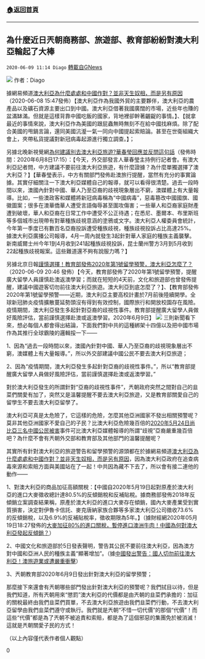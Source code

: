 ###  [:house:返回首頁](https://github.com/ourhimalayas/txt)
---

## 為什麼近日兲朝商務部、旅遊部、教育部紛紛對澳大利亞輪起了大棒
`2020-06-09 11:14 Diago` [轉載自GNews](https://gnews.org/zh-hant/228004/)

![](https://s3.amazonaws.com/gnews-media-offload/wp-content/uploads/2020/06/09111058/images.jpg)
作者：Diago

據網易頻道[澳大利亞為什麼處處和中國作對？並非天生奴相，而是另有原因](https://www.baidu.com/link?url=UM2zrUNNqXK891oGRyjyglSE6VLNzscRvR8I8ZTt4VS7InOq7xepKmtWS66AT9iLfZ55RwY0gIT8okds2V3qjsSneJgYvX0T01WKgSfPwpa)（2020-06-08 15:47發佈）【澳大利亞作為我國外貿的主要夥伴，澳大利亞的農產品以及礦石資源主要出口到中國。澳大利亞借著我國廣闊的市場，近些年也賺的盆滿缽滿。但就是這樣背靠中國吃飯的國家，背地裡卻幹著齷齪的事情。】、【就拿最近的事情來說，澳大利亞作為美國的跟屁蟲無時無刻不在給中國找麻煩。除了配合美國的甩鍋言論，還同美國沆瀣一氣一同向中國提起索賠論。甚至在世衛組織大會上，夾帶私貨提議對新冠病毒起源進行獨立調查。】；

另據北晚新視覺網[為何建議別去澳大利亞旅遊?華春瑩回應並反問這句話](https://www.baidu.com/link?url=iNAgRsfr4QuOKvV8gGo5cwnlJRrYv_RlEB10jYsdpZzT9TKqx5G8RZsEgowo4YcMcYIwA-MnGk13MeeQYiXBI5EftbiNYV2WIPDjnmHElYC)（發佈時間：2020年6月8日17:15）：【今天，外交部發言人華春瑩主持例行記者會。有澳大利亞記者問，中方建議不要前往澳大利亞旅遊，有什麼證據？為什麼單獨選擇了澳大利亞？】【華春瑩表示，中方有關部門發佈赴澳旅行提醒，當然有充分的事實論據。其實仔細關注一下澳大利亞媒體自己的報導，就可以看得很清楚。過去一段時間以來，澳國內針對中國、華人乃至亞裔的歧視現象層出不窮，澳媒體上有大量報導。比如，一些澳政客和媒體將新冠病毒稱為“中國病毒”，惡毒篡改中國國旗、國徽圖案；很多在澳華僑華人遭受言語侮辱甚至圍攻傷害；一些華人和亞裔家庭財產遭到破壞，華人和亞裔在日常工作中遭受不公正待遇；在悉尼、墨爾本、布里斯班等多個城市出現帶有對華種族歧視意涵的塗鴉或文字。澳大利亞人權委員會統計，今年第一季度已有數百名亞裔投訴遭受種族歧視，種族歧視投訴占比高達25%。據澳大利亞廣播公司報導，4月一周內就發生3起針對華人家庭的種族主義襲擊。新南威爾士州今年1到4月收到241起種族歧視投訴，昆士蘭州警方3月到5月收到22起種族歧視報案。這些難道還不夠有說服力嗎？】

另據北京日報[謹慎選擇！教育部發佈2020年第1號留學預警，澳大利亞怎麼了？](https://www.baidu.com/link?url=Bld8wZMmJqe3Ad1ZELXPSnVbCgx0_WaVCJELS58a41ozQdALBPvgiyigivzU9eW9&amp;wd=&amp;eqid=b754f478000a08b0000000025edf9c1e)（2020-06-09 20:46 發佈）【今天，教育部發佈了2020年第1號留學預警，提醒廣大留學人員謹慎赴澳返澳學習；而就在短短的4天前，文化和旅遊部也曾發佈提醒，建議中國遊客切勿前往澳大利亞旅遊。澳大利亞到底怎麼了？】、【教育部發佈2020年第1號留學預警——近期，澳大利亞主要高校計畫於7月前後陸續開學。全球新冠肺炎疫情擴散蔓延勢頭沒有得到有效控制，國際旅行和開放校園存在風險。疫情期間，澳大利亞發生多起針對亞裔的歧視性事件。教育部提醒廣大留學人員做好風險評估，當前謹慎選擇赴澳或返澳學習。2020年6月9日】
![](https://s3.amazonaws.com/gnews-media-offload/wp-content/uploads/2020/06/09111257/275b25b7a64e2b873a91e475198ab58b.png)
三則新聞看下來，想必每個人都會得出結論，下面我們對中共的這種綁架十四億以及把中國市場作為其推行全球霸陵的邏輯挼一下——

1、因為“過去一段時間以來，澳國內針對中國、華人乃至亞裔的歧視現象層出不窮，澳媒體上有大量報導。”，所以外交部建議中國公民不要去澳大利亞旅遊；

2、因為“疫情期間，澳大利亞發生多起針對亞裔的歧視性事件。”，所以“教育部提醒廣大留學人員做好風險評估，當前謹慎選擇赴澳或返澳學習。”

對於澳大利亞發生的所謂針對“亞裔的歧視性事件”，兲朝政府突然之間對自己的韭菜們關愛有加了，突然又是溫馨提醒不要去澳大利亞旅遊，又是教育部關愛自己的留學生不要去澳大利亞留學了。

澳大利亞可真是太危險了，它這樣的危險，怎麼其他亞洲國家不發出相關預警呢？莫非其他亞洲國家不愛自己的子民？比澳大利亞危險幾百倍的[2020年5月24日尚比亞三名中國公民被害](https://gnews.org/zh-hans/212770/)事件可比澳大利亞媒體報導的所謂“歧視”亞裔嚴重幾百倍吧？為什麼不會有兲朝外交部和教育部及其他部門的溫馨提醒呢？

其實所有針對澳大利亞的旅遊警告和留學預警的源頭都在於據網易頻道[澳大利亞為什麼處處和中國作對？並非天生奴相，而是另有原因](https://www.baidu.com/link?url=UM2zrUNNqXK891oGRyjyglSE6VLNzscRvR8I8ZTt4VS7InOq7xepKmtWS66AT9iLfZ55RwY0gIT8okds2V3qjsSneJgYvX0T01WKgSfPwpa)，因為澳大利亞政府在追查病毒來源和索賠方面與美國站在了一起！中共因為藏不下去了，所以會有接二連他的動作——

1、對澳大利亞的商品加征高額關稅：【中國自2020年5月19日起對原產於澳大利亞的進口大麥徵收總計達80.5%的反傾銷稅和反補貼稅。據商務部發佈2018年反傾銷立案調查結果稱，原產於澳大利亞的進口大麥存在傾銷，國內大麥產業受到實質損害，決定對伊魯卡信託、麥克唐納家族合夥等多家澳大利亞公司徵收73.6%的反傾銷稅，以及6.9%的反補貼稅率，徵收期限為5年。】（據財經網2020年05月19日18:27發佈的[大麥加征80%的進口關稅，暫停進口澳洲牛肉！中國為何對澳大利亞發起反傾銷？](https://www.baidu.com/link?url=wA8-OFvXh4UOmEJevWHv5Rxpo4uLZO5vBeyUdm47k8FquUErDZ0Wk8JO0MulRKoLp900v21WtzzwCsP2c-z6zg-l5iAwVUs6UC35_fe3NhW)）

2、中國文化和旅遊部於5日發表聲明，警告其公民不要前往澳大利亞，因為澳方對中國和亞洲人民的種族主義“顯著增加”。（據[中國發出警告：國人切勿前往澳大利亞！澳旅遊業或遭嚴重衝擊](https://www.baidu.com/link?url=lGzo8D4siyly5zpqqlkwn3XaYXELwmyx7bbcQHAAMfRkL7lJKgpPE98tQNPr-VmzaojlkGyCuwBl1K5xDU2fmdXpv05v580_ixZGf4WfqMG&amp;wd=&amp;eqid=e00ad19f000be795000000025edfa187)）

3、兲朝教育部2020年6月9日發出針對澳大利亞的留學預警；

那麼接下來還會有兲朝哪些部門發出針對澳大利亞的預警呢？我們拭目以待，但是我們知道，所有兲朝用來“懲罰”澳大利亞的代價都是由兲朝的韭菜們承擔的：加征的關稅最終由我們韭菜們買單，不去澳大利亞旅遊由我們韭菜們行動，不去澳大利亞留學由我們韭菜們遵守或執行。我們就是兲朝“不惜一切代價”的那個“代價”！而這些“代價”都是為了兲朝不被追責和索賠，都是為了這個邪惡的集團免於被消滅！這就是兲朝關愛子民的方式！

（以上內容僅代表作者個人觀點）

0
